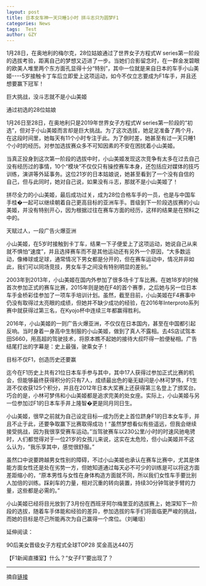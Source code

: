 ```yaml
---
layout: post
title: 日本女车神一天只睡1小时 拼斗志只为圆梦F1
categories: News
tags:  Test
author: GZY
---
```


1月28日，在奥地利的梅尔克，28位姑娘通过了世界女子方程式W series第一阶段的选拔考验，距离自己的梦想又迈进了一步。当她们合影留念时，在一群金发碧眼的欧美人堆里两个东方面孔显得十分“特别”，其中一位就是来自日本的车手小山美姬----5岁接触卡丁车后立即爱上这项运动，如今不仅立志要成为F1车手，并且还想要赢下冠军！

巨大挑战，没斗志就不是小山美姬

通过初选的28位姑娘

1月26日至28日，在奥地利只是2019年世界女子方程式W series第一阶段的“初选”，但对于小山美姬而言却是巨大挑战。为了这次选拔，她足足准备了两个月，在这段时间里，她每天有11个小时专注于此。为了倒时差，她甚至有过一天只睡1个小时的经历。对参加选拔赛众多不可知因素的不安在困扰着小山美姬。

当真正投身到这次第一阶段的选拔中时，小山美姬发现这次竞争有太多在过去自己没有经历过的事情，10个“模块”不仅仅只有操控赛车本身，还包括应对媒体的技巧训练，演讲等外延事务。这位21岁的日本姑娘说，她甚至看到了一个没有自信的自己，但与此同时，她对自己说，如果没有斗志，那就不是小山美姬了！

拼尽全力的小山美姬，最后成功过关，成为28位合格车手的一员，也是与中国车手桂�一起可以继续朝着自己更高目标的亚洲车手。晋级到下一阶段选拔赛的小山美姬，并没有特别开心，因为根据过往在赛车方面的经历，这样的结果是在预料之中的。

天赋过人，一段广告火爆亚洲

小山美姬，在5岁时接触到卡丁车，结果一下子便爱上了这项运动，她说自己从来就不惧怕“速度”，并且选择赛车而不是其他运动还有另外一个原因，“大多数运动，像棒球或足球，通常情况下男女都是分开的，但在赛车运动中，情况并非如此，我们可以同场竞技，男女车手之间没有特别明显的差别。”

2003年到2013年，小山美姬在国内外参加了很多场卡丁车比赛。在她18岁的时候首次参加正式的赛车比赛，2015年则是她在F4的首个赛季，之后她与另一位日本车手金桥彩佳参加了一项车手培训计划。虽然，截至目前，小山美姬在F4赛事中仍没有取得过太亮眼的成绩，但她并不缺少成功的经验，在2016年Interproto系列赛中就获得过第三名，在Kyojo杯中连续三年都赢得胜利。

2016年，小山美姬的一则广告火爆亚洲，不仅仅在日本国内，甚至在中国都引起反响。当时身着一身高中生制服的小山美姬，做到了真人不露相。去4S店试驾本田S660，用高超的驾驶技术，将原本瞧不起她的接待大叔吓得一脸便秘相。广告结尾打出的字幕是：史上最强，驶乘女子！

目标不仅F1，创造历史还要赢

迄今在F1历史上共有21位日本车手参与其中，其中17人获得过参加正式比赛的机会，但能够最终获得积分的只有7人，成绩最出色的毫无疑问是小林可梦伟，F1生涯不仅收获125个积分，并且在2012年日本大奖赛上还获得第三名登上了颁奖台。巧合的是，小林可梦伟和小山美姬都是追求完美的处女座。实际上，小山美姬与另一位参加过F1的日本车手井上隆智�更是同月同日生。

小山美姬，很早之前就为自己设定目标―成为历史上首位跻身F1的日本女车手，并且不止于此，还要争取赢下比赛取得成功！“虽然梦想看似有些遥远，但我会继续接受挑战，因为我很享受赛车运动。”当驾驶赛车以230公里/小时的时速风驰电骋时，人们都觉得对于一位21岁的女孩儿来说，这实在太危险，但小山美姬并不这么认为，“我乐享其中，感觉很舒服。”

虽然口中说要跨越男女性别的障碍，不过小山美姬也承认在赛车比赛中，尤其是体能方面女性还是处在劣势一方，但她知道通过每天必不可少的训练是可以将这方面差距缩小的，“原本男性与女性在身体构造方面就不同，所以我们女性车手要比别人加倍的训练。踩刹车的力量，相对沉重的转向装置，持续30分钟驾驶手臂的力量，这些都是必需的。”

小山美姬已经将目光放到了3月份在西班牙阿尔梅里亚的选拔赛上，她深知下一阶段的选拔，随着车手体能和经验的差异，参加选拔的车手们将面临更严峻的挑战，而她的目标是尽己所能再次为自己赢得一个席位。（刘曦瑶）

延伸阅读：

90后美女晋级女子方程式全球TOP28 奖金高达440万

【F1新闻直播室】什么？“女子F1”要出现了？

*****

摘自[链接](http://new.qq.com/cmsn/20190131/20190131001464.html)